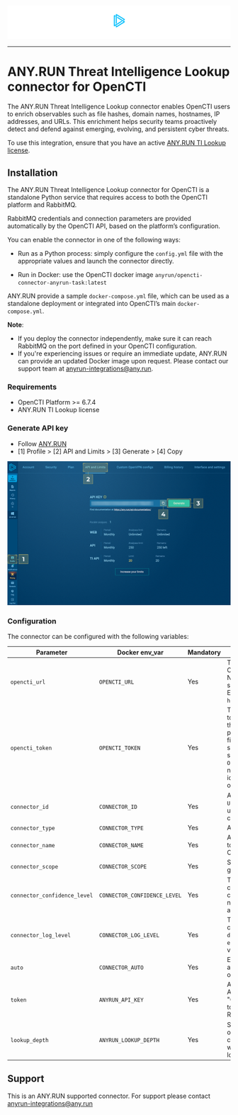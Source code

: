 <p align="center">
    <a href="#readme">
        <img alt="ANY.RUN logo" src="https://raw.githubusercontent.com/anyrun/anyrun-sdk/b3dfde1d3aa018d0a1c3b5d0fa8aaa652e80d883/static/logo.svg">
    </a>
</p>

______________________________________________________________________


# ANY.RUN Threat Intelligence Lookup connector for OpenCTI 

The ANY.RUN Threat Intelligence Lookup connector enables OpenCTI users to enrich observables such as file hashes, domain names, hostnames, IP addresses, and URLs. This enrichment helps security teams proactively detect and defend against emerging, evolving, and persistent cyber threats.

To use this integration, ensure that you have an active [ANY.RUN TI Lookup license](https://any.run/demo/?utm_source=opencti_marketplace&utm_medium=integration&utm_campaign=opencti_form).

## Installation

The ANY.RUN Threat Intelligence Lookup connector for OpenCTI is a standalone Python service that requires access to both the OpenCTI platform and RabbitMQ.

RabbitMQ credentials and connection parameters are provided automatically by the OpenCTI API, based on the platform’s configuration.

You can enable the connector in one of the following ways:

* Run as a Python process: simply configure the `config.yml` file with the appropriate values and launch the connector directly.

* Run in Docker: use the OpenCTI docker image `anyrun/opencti-connector-anyrun-task:latest`

ANY.RUN provide a sample `docker-compose.yml` file, which can be used as a standalone deployment or integrated into OpenCTI’s main `docker-compose.yml`.

**Note**:

- If you deploy the connector independently, make sure it can reach RabbitMQ on the port defined in your OpenCTI configuration.
- If you're experiencing issues or require an immediate update, ANY.RUN can provide an updated Docker image upon request.
Please contact our support team at <anyrun-integrations@any.run>.

### Requirements

- OpenCTI Platform >= 6.7.4
- ANY.RUN TI Lookup license

### Generate API key

* Follow [ANY.RUN](https://app.any.run/)
* [1] Profile > [2] API and Limits > [3] Generate > [4] Copy

![ANY.RUN Generate API KEY](static/ANYRUN_API_TOKEN.png)


### Configuration


The connector can be configured with the following variables:

| Parameter                    | Docker env_var                   | Mandatory | Description                                                                                                  |
|------------------------------|----------------------------------|-----------|--------------------------------------------------------------------------------------------------------------|
| `opencti_url`                | `OPENCTI_URL`                    | Yes       | The URL of the OpenCTI platform. Note that final `/` should be avoided. Example value: `http://opencti:8080` |
| `opencti_token`              | `OPENCTI_TOKEN`                  | Yes       | The default admin token configured in the OpenCTI platform parameters file. We recommend setting up a separate ``OPENCTI_TOKEN`` named **ANY.RUN** to identify the work of our integrations.                                  |
| `connector_id`               | `CONNECTOR_ID`                   | Yes       | A valid arbitrary `UUIDv4` that must be unique for this connector.                                            |
| `connector_type`             | `CONNECTOR_TYPE`                 | Yes       | A connector type.                                                                                               |
| `connector_name`             | `CONNECTOR_NAME`                 | Yes       | A connector name to be shown in OpenCTI.                                                                     |
| `connector_scope`            | `CONNECTOR_SCOPE`                | Yes       | Supported scope. E. g., `text/html`.                                                                         |
| `connector_confidence_level` | `CONNECTOR_CONFIDENCE_LEVEL`     | Yes       | The default confidence level for created sightings (a number between 1 and 4).                               |
| `connector_log_level`        | `CONNECTOR_LOG_LEVEL`            | Yes       | The log level for this connector, could be `debug`, `info`, `warn` or `error` (less verbose).                |
| `auto`                       | `CONNECTOR_AUTO`                 | Yes       | Enable/disable auto-enrichment of observables.                                                               |
| `token`                      | `ANYRUN_API_KEY`                   | Yes       | ANY.RUN Lookup API-KEY. See "Generate API token" section in the README file.                                                                                          |
| `lookup_depth`               | `ANYRUN_LOOKUP_DEPTH`                   | Yes       | Specify the number of days from the current date for which you want to lookup.                                                                                           |

## Support
This is an ANY.RUN supported connector. For support please contact <anyrun-integrations@any.run>